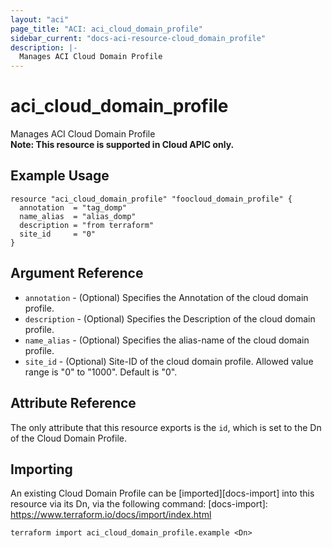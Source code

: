 ```yaml
---
layout: "aci"
page_title: "ACI: aci_cloud_domain_profile"
sidebar_current: "docs-aci-resource-cloud_domain_profile"
description: |-
  Manages ACI Cloud Domain Profile
---
```


# aci_cloud_domain_profile

Manages ACI Cloud Domain Profile  
<b>Note: This resource is supported in Cloud APIC only.</b>

## Example Usage

```hcl
resource "aci_cloud_domain_profile" "foocloud_domain_profile" {
  annotation  = "tag_domp"
  name_alias  = "alias_domp"
  description = "from terraform"
  site_id     = "0"
}

```

## Argument Reference

- `annotation` - (Optional) Specifies the Annotation of the cloud domain profile.
- `description` - (Optional) Specifies the Description of the cloud domain profile.
- `name_alias` - (Optional) Specifies the alias-name of the cloud domain profile.
- `site_id` - (Optional) Site-ID of the cloud domain profile. Allowed value range is "0" to "1000". Default is "0".

## Attribute Reference

The only attribute that this resource exports is the `id`, which is set to the
Dn of the Cloud Domain Profile.

## Importing

An existing Cloud Domain Profile can be [imported][docs-import] into this resource via its Dn, via the following command:
[docs-import]: https://www.terraform.io/docs/import/index.html

```
terraform import aci_cloud_domain_profile.example <Dn>
```

